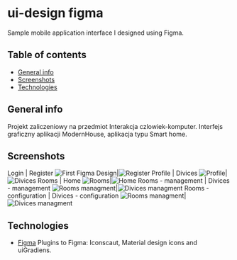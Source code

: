 # ui-design figma
Sample mobile application interface I designed using Figma.

## Table of contents
* [General info](#general-info)
* [Screenshots](#screenshots)
* [Technologies](#technologies)

## General info
Projekt zaliczeniowy na przedmiot Interakcja czlowiek-komputer.
Interfejs graficzny aplikacji ModernHouse, aplikacja typu Smart home.

## Screenshots

Login                      |  Register
![First Figma Design](https://raw.githubusercontent.com/jakubjereczek/ui-design-figma/master/login%20and%20register/Initial.jpg)|![Register](https://raw.githubusercontent.com/jakubjereczek/ui-design-figma/master/login%20and%20register/Register.jpg)
Profile                    |  Divices 
![Profile](https://raw.githubusercontent.com/jakubjereczek/ui-design-figma/master/app/Profil.jpg)|![Divices](https://raw.githubusercontent.com/jakubjereczek/ui-design-figma/master/app/Urzadzenia.jpg)
Rooms                      |  Home 
![Rooms](https://raw.githubusercontent.com/jakubjereczek/ui-design-figma/master/app/Pokoje.jpg)|![Home](https://raw.githubusercontent.com/jakubjereczek/ui-design-figma/master/app/Dom.jpg)
Rooms - management         |  Divices - management
![Rooms managment](https://raw.githubusercontent.com/jakubjereczek/ui-design-figma/master/app/Pokoj%20-%20zarzadzanie.jpg)|![Divices managment](https://raw.githubusercontent.com/jakubjereczek/ui-design-figma/master/app/Urzadzenia%20-%20zarzadzanie.jpg)
Rooms - configuration         |  Divices - configuration
![Rooms managment](https://raw.githubusercontent.com/jakubjereczek/ui-design-figma/master/app/Pokoj%20-%20zarzadzanie%20-%20konfiguracja.jpg)|![Divices managment](https://raw.githubusercontent.com/jakubjereczek/ui-design-figma/master/app/Urzadzenie%20-%20zarzadzanie%20-%20konfiguracja.jpg)

## Technologies
* [Figma](https://www.figma.com/)
Plugins to Figma: Iconscaut, Material design icons and uiGradiens.


